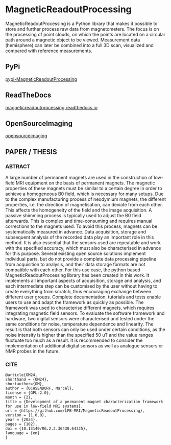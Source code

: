 # MagneticReadoutProcessing

MagneticReadoutProcessing is a Python library that makes it possible to store and further process raw data from magnetometers. The focus is on the processing of point clouds, on which the points are located on a circular path around a magnetic object to be viewed. Measurement data (hemisphere) can later be combined into a full 3D scan, visualized and compared with reference measurements.

## PyPi

[pypi-MagneticReadoutProcessing](https://pypi.org/project/MagneticReadoutProcessing/)

## ReadTheDocs

[magneticreadoutprocessing.readthedocs.io](https://magneticreadoutprocessing.readthedocs.io/en/latest/)

## OpenSourceImaging

[opensourceimaging](https://www.opensourceimaging.org/project/magneticreadoutprocessing/)

## PAPER / THESIS

### ABTRACT

A large number of permanent magnets are used in the construction of low-field MRI equipment on the basis of permanent magnets.
The magnetic properties of these magnets must be similar to a certain degree in order to achieve a homogeneous B0 field, which is necessary for many setups. Due to the complex manufacturing process of neodymium magnets, the different properties, i.e. the direction of magnetisation, can deviate from each other.
This affects the homogeneity of the field and the image acquisition. A passive shimming process is typically used to adjust the B0 field afterwards. This is complex and time-consuming and requires manual corrections to the magnets used. To avoid this process, magnets can be systematically measured in advance. Data acquisition, storage and subsequent analysis of the recorded data play an important role in this method. It is also essential that the sensors used are repeatable and work with the specified accuracy, which must also be characterised in advance for this purpose. Several existing open source solutions implement individual parts, but do not provide a complete data processing pipeline from acquisition to analysis, and their data storage formats are not compatible with each other. For this use case, the python based MagneticReadoutProcessing library has been created in this work.
It implements all important aspects of acquisition, storage and analysis, and each intermediate step can be customised by the user without having to create everything from scratch, thus encouraging exchange between different user groups. Complete documentation, tutorials and tests enable users to use and adapt the framework as quickly as possible.
The framework was used to characterise different magnets, which requires integrating magnetic field sensors.
To evaluate the software framework and hardware, two digital sensors were characterised and tested under the same conditions for noise, temperature dependence and linearity. The result is that both sensors can only be used under certain conditions, as the noise intensity is higher than the specified 50 uT and the value ranges fluctuate too much as a result. It is recommended to consider the implementation of additional digital sensors as well as analogue sensors or NMR probes in the future.


### CITE

```
@article{OM24,
shorthand = {OM24},
shortauthor={OM},
author = {OCHSENDORF, Marcel},
license = {GPL-2.0},
month = {2},
title = {Development of a permanent magnet characterization framework for use in low-field MRI systems},
url = {https://github.com/LFB-MRI/MagneticReadoutProcessing},
version = {1.0.0},
year = {2024},
pages = {102},
doi = {10.13140/RG.2.2.36430.64325},
language = {en}
}
```

